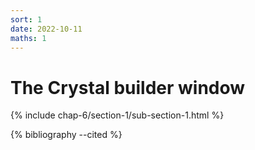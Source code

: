 ```yaml
---
sort: 1
date: 2022-10-11
maths: 1
---
```


# The Crystal builder window

{% include chap-6/section-1/sub-section-1.html %}

{% bibliography --cited %}

